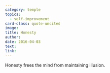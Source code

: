 ```yaml
---
category: temple
topics:
  - self-improvement
card-class: quote-uncited
image:
title: Honesty
author:
date: 2016-04-03
text:  
link:
---
```

Honesty frees the mind from maintaining illusion.
